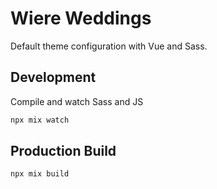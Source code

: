 # Wiere Weddings

Default theme configuration with Vue and Sass.

## Development

Compile and watch Sass and JS

```sh
npx mix watch
```

## Production Build

```sh
npx mix build
```

